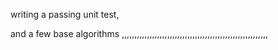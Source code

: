 writing a passing unit test,

and a few base algorithms
,,,,,,,,,,,,,,,,,,,,,,,,,,,,,,,,,,,,,,,,,,,,,,,,,,,,,,,,,,
